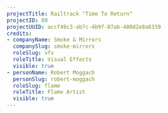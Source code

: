 ```yaml
---
projectTitle: Railtrack "Time To Return"
projectID: 89
projectUUID: accf49c3-ab7c-4b9f-87ab-480d2e8a6339
credits:
- companyName: Smoke & Mirrors
  companySlug: smoke-mirrors
  roleSlug: vfx
  roleTitle: Visual Effects
  visible: true
- personName: Robert Moggach
  personSlug: robert-moggach
  roleSlug: flame
  roleTitle: Flame Artist
  visible: true
---
```

